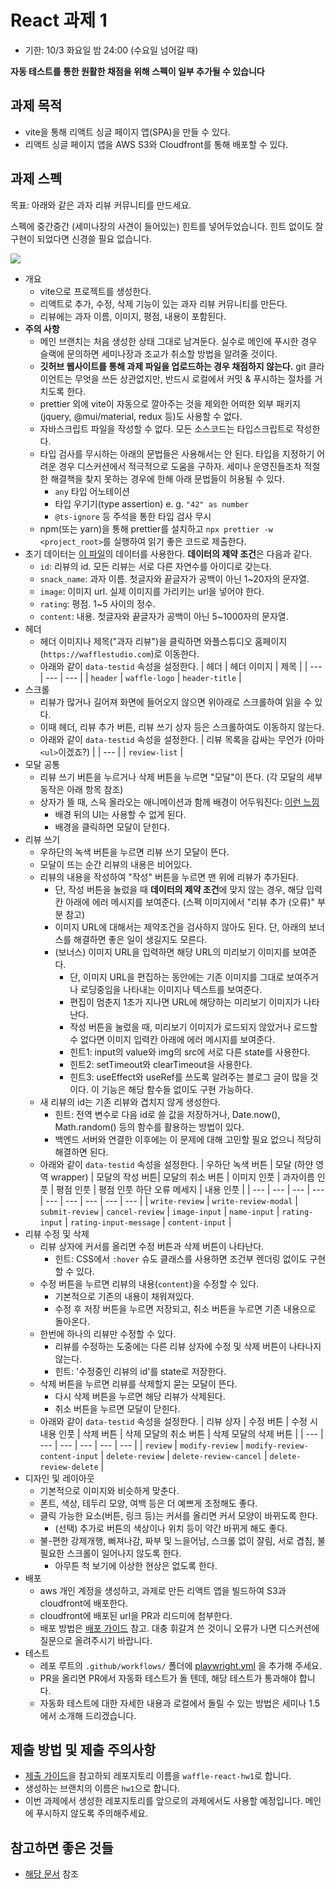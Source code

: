 # React 과제 1

* 기한: 10/3 화요일 밤 24:00 (수요일 넘어갈 때)

**자동 테스트를 통한 원활한 채점을 위해 스펙이 일부 추가될 수 있습니다**

## 과제 목적

- vite을 통해 리액트 싱글 페이지 앱(SPA)을 만들 수 있다.
- 리액트 싱글 페이지 앱을 AWS S3와 Cloudfront를 통해 배포할 수 있다.

## 과제 스펙

목표: 아래와 같은 과자 리뷰 커뮤니티를 만드세요.

스펙에 중간중간 (세미나장의 사견이 들어있는) 힌트를 넣어두었습니다.
힌트 없이도 잘 구현이 되었다면 신경쓸 필요 없습니다.

![](hw.png)

- 개요
  - vite으로 프로젝트를 생성한다.
  - 리액트로 추가, 수정, 삭제 기능이 있는 과자 리뷰 커뮤니티를 만든다.
  - 리뷰에는 과자 이름, 이미지, 평점, 내용이 포함된다.
- **주의 사항**
  - 메인 브랜치는 처음 생성한 상태 그대로 남겨둔다. 실수로 메인에 푸시한 경우 슬랙에 문의하면 세미나장과 조교가 취소할 방법을 알려줄 것이다.
  - **깃허브 웹사이트를 통해 과제 파일을 업로드하는 경우 채점하지 않는다.** git 클라이언트는 무엇을 쓰든 상관없지만, 반드시 로컬에서 커밋 & 푸시하는 절차를 거치도록 한다.
  - prettier 외에 vite이 자동으로 깔아주는 것을 제외한 어떠한 외부 패키지(jquery, @mui/material, redux 등)도 사용할 수 없다.
  - 자바스크립트 파일을 작성할 수 없다. 모든 소스코드는 타입스크립트로 작성한다.
  - 타입 검사를 무시하는 아래의 문법들은 사용해서는 안 된다. 타입을 지정하기 어려운 경우 디스커션에서 적극적으로 도움을 구하자. 세미나 운영진들조차 적절한 해결책을 찾지 못하는 경우에 한해 아래 문법들이 허용될 수 있다.
    - `any` 타입 어노테이션
    - 타입 우기기(type assertion) e. g. `"42" as number`
    - `@ts-ignore` 등 주석을 통한 타입 검사 무시
  - npm(또는 yarn)을 통해 prettier를 설치하고 `npx prettier -w <project_root>`를 실행하여 읽기 좋은 코드로 제출한다.
- 초기 데이터는 [이 파일](data.json)의 데이터를 사용한다. **데이터의 제약 조건**은 다음과 같다.
  - `id`: 리뷰의 id. 모든 리뷰는 서로 다른 자연수를 아이디로 갖는다.
  - `snack_name`: 과자 이름. 첫글자와 끝글자가 공백이 아닌 1~20자의 문자열.
  - `image`: 이미지 url. 실제 이미지를 가리키는 url을 넣어야 한다.
  - `rating`: 평점. 1~5 사이의 정수.
  - `content`: 내용. 첫글자와 끝글자가 공백이 아닌 5~1000자의 문자열.
- 헤더
  - 헤더 이미지나 제목("과자 리뷰")을 클릭하면 와플스튜디오 홈페이지(`https://wafflestudio.com`)로 이동한다.
  - 아래와 같이 `data-testid` 속성을 설정한다.
    | 헤더 | 헤더 이미지 | 제목 |
    | --- | --- | --- |
    | `header` | `waffle-logo` | `header-title` |
- 스크롤
  - 리뷰가 많거나 길어져 화면에 들어오지 않으면 위아래로 스크롤하여 읽을 수 있다.
  - 이때 헤더, 리뷰 추가 버튼, 리뷰 쓰기 상자 등은 스크롤하여도 이동하지 않는다.
  - 아래와 같이 `data-testid` 속성을 설정한다.
    | 리뷰 목록을 감싸는 무언가 (아마 `<ul>`이겠죠?) |
    | --- |
    | `review-list` |
- 모달 공통
  - 리뷰 쓰기 버튼을 누르거나 삭제 버튼을 누르면 "모달"이 뜬다. (각 모달의 세부 동작은 아래 항목 참조)
  - 상자가 뜰 때, 스윽 올라오는 애니메이션과 함께 배경이 어두워진다: [이런 느낌](https://getbootstrap.com/docs/4.0/components/modal/#vertically-centered)
    - 배경 뒤의 UI는 사용할 수 없게 된다.
    - 배경을 클릭하면 모달이 닫힌다.
- 리뷰 쓰기
  - 우하단의 녹색 버튼을 누르면 리뷰 쓰기 모달이 뜬다.
  - 모달이 뜨는 순간 리뷰의 내용은 비어있다.
  - 리뷰의 내용을 작성하여 "작성" 버튼을 누르면 맨 위에 리뷰가 추가된다.
    - 단, 작성 버튼을 눌렀을 때 **데이터의 제약 조건**에 맞지 않는 경우, 해당 입력칸 아래에 에러 메시지를 보여준다. (스펙 이미지에서 "리뷰 추가 (오류)" 부분 참고)
    - 이미지 URL에 대해서는 제약조건을 검사하지 않아도 된다. 단, 아래의 보너스를 해결하면 좋은 일이 생길지도 모른다.
    - (보너스) 이미지 URL을 입력하면 해당 URL의 미리보기 이미지를 보여준다.
      - 단, 이미지 URL을 편집하는 동안에는 기존 이미지를 그대로 보여주거나 로딩중임을 나타내는 이미지나 텍스트를 보여준다.
      - 편집이 멈춘지 1초가 지나면 URL에 해당하는 미리보기 이미지가 나타난다.
      - 작성 버튼을 눌렀을 때, 미리보기 이미지가 로드되지 않았거나 로드할 수 없다면 이미지 입력칸 아래에 에러 메시지를 보여준다.
      - 힌트1: input의 value와 img의 src에 서로 다른 state를 사용한다.
      - 힌트2: setTimeout와 clearTimeout을 사용한다.
      - 힌트3: useEffect와 useRef를 쓰도록 알려주는 블로그 글이 많을 것이다. 이 기능은 해당 함수들 없이도 구현 가능하다.
  - 새 리뷰의 id는 기존 리뷰와 겹치지 않게 생성한다.
    - 힌트: 전역 변수로 다음 id로 쓸 값을 저장하거나, Date.now(), Math.random() 등의 함수를 활용하는 방법이 있다.
    - 백엔드 서버와 연결한 이후에는 이 문제에 대해 고민할 필요 없으니 적당히 해결하면 된다.
  - 아래와 같이 `data-testid` 속성을 설정한다.
    | 우하단 녹색 버튼 | 모달 (하얀 영역 wrapper) | 모달의 작성 버튼| 모달의 취소 버튼 | 이미지 인풋 | 과자이름 인풋 | 평점 인풋 | 평점 인풋 하단 오류 메세지 | 내용 인풋 |
    | --- | --- | --- | --- | --- | --- | --- | --- | --- |
    | `write-review` | `write-review-modal` | `submit-review` | `cancel-review` | `image-input` | `name-input` | `rating-input` | `rating-input-message` | `content-input` |
- 리뷰 수정 및 삭제
  - 리뷰 상자에 커서를 올리면 수정 버튼과 삭제 버튼이 나타난다.
    - 힌트: CSS에서 `:hover` 슈도 클래스를 사용하면 조건부 렌더링 없이도 구현할 수 있다.
  - 수정 버튼을 누르면 리뷰의 내용(`content`)을 수정할 수 있다.
    - 기본적으로 기존의 내용이 채워져있다.
    - 수정 후 저장 버튼을 누르면 저장되고, 취소 버튼을 누르면 기존 내용으로 돌아온다.
  - 한번에 하나의 리뷰만 수정할 수 있다.
    - 리뷰를 수정하는 도중에는 다른 리뷰 상자에 수정 및 삭제 버튼이 나타나지 않는다.
    - 힌트: '수정중인 리뷰의 id'를 state로 저장한다.
  - 삭제 버튼을 누르면 리뷰를 삭제할지 묻는 모달이 뜬다.
    - 다시 삭제 버튼을 누르면 해당 리뷰가 삭제된다.
    - 취소 버튼을 누르면 모달이 닫힌다.
  - 아래와 같이 `data-testid` 속성을 설정한다.
    | 리뷰 상자 | 수정 버튼 | 수정 시 내용 인풋 | 삭제 버튼 | 삭제 모달의 취소 버튼 | 삭제 모달의 삭제 버튼 |
    | --- | --- | --- | --- | --- | --- |
    | `review` | `modify-review` | `modify-review-content-input` | `delete-review` | `delete-review-cancel` | `delete-review-delete` |
- 디자인 및 레이아웃
  - 기본적으로 이미지와 비슷하게 맞춘다.
  - 폰트, 색상, 테두리 모양, 여백 등은 더 예쁘게 조정해도 좋다.
  - 클릭 가능한 요소(버튼, 링크 등)는 커서를 올리면 커서 모양이 바뀌도록 한다.
    - (선택) 추가로 버튼의 색상이나 위치 등이 약간 바뀌게 해도 좋다.
  - 불-편한 강제개행, 삐져나감, 짜부 및 느을어남, 스크롤 없이 잘림, 서로 겹침, 불필요한 스크롤이 일어나지 않도록 한다.
    - 아무튼 척 보기에 이상한 현상은 없도록 한다.
- 배포
  - aws 개인 계정을 생성하고, 과제로 만든 리액트 앱을 빌드하여 S3과 cloudfront에 배포한다.
  - cloudfront에 배포된 url을 PR과 리드미에 첨부한다.
  - 배포 방법은 [배포 가이드](s3-guide.md) 참고. 대충 휘갈겨 쓴 것이니 오류가 나면 디스커션에 질문으로 올려주시기 바랍니다.
- 테스트
  - 레포 루트의 `.github/workflows/` 폴더에 [playwright.yml](./hw-test/playwright.yml) 을 추가해 주세요.
  - PR을 올리면 PR에서 자동화 테스트가 돌 텐데, 해당 테스트가 통과해야 합니다.
  - 자동화 테스트에 대한 자세한 내용과 로컬에서 돌릴 수 있는 방법은 세미나 1.5에서 소개해 드리겠습니다.

## 제출 방법 및 제출 주의사항

- [제출 가이드](../hw-guide.md)을 참고하되 레포지토리 이름을 `waffle-react-hw1`로 합니다.
- 생성하는 브랜치의 이름은 `hw1`으로 합니다.
- 이번 과제에서 생성한 레포지토리를 앞으로의 과제에서도 사용할 예정입니다. 메인에 푸시하지 않도록 주의해주세요.

## 참고하면 좋은 것들

- [해당 문서](../study-links.md) 참조
